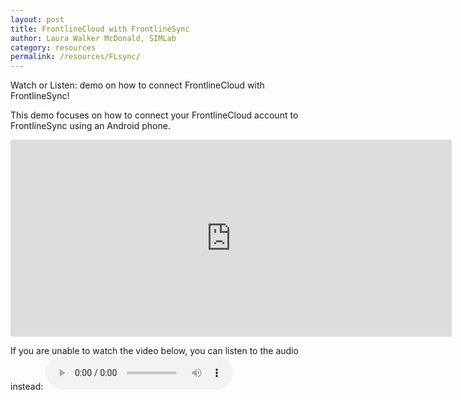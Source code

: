 ```yaml
---
layout: post
title: FrontlineCloud with FrontlineSync
author: Laura Walker McDonald, SIMLab
category: resources
permalink: /resources/FLsync/
---
```

Watch or Listen: demo on how to connect FrontlineCloud with FrontlineSync!

This demo focuses on how to connect your FrontlineCloud account to FrontlineSync using an Android phone.

<iframe width="706" height="315" src="https://www.youtube.com/embed/zon5jsN3M54" frameborder="0" allowfullscreen></iframe>

If you are unable to watch the video below, you can listen to the audio instead:
<audio controls>
  <source src="http://simlab.org/resources/coursem4cso/files/FrontlineCloud%20with%20FrontlineSync_Audio.mp3" type="audio/mpeg">
Your browser does not support the audio element.
</audio>
